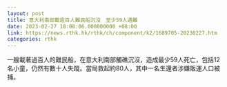 ```yaml
---
layout: post
title: 意大利南部載逾百人難民船沉沒　至少59人遇難
date: 2023-02-27 18:08:06.000000000 +08:00
link: https://news.rthk.hk/rthk/ch/component/k2/1689705-20230227.htm
categories: rthk
---
```


一艘載著過百人的難民船，在意大利南部觸礁沉沒，造成最少59人死亡，包括12名小童，仍然有數十人失蹤。當局救起約80人，其中一名生還者涉嫌販運人口被捕。
